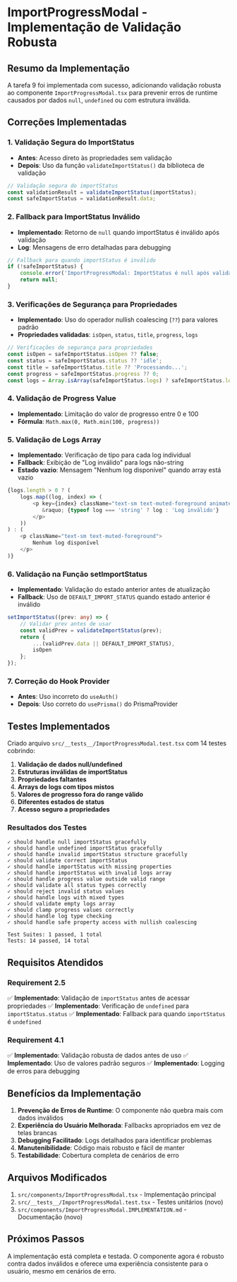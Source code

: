 # ImportProgressModal - Implementação de Validação Robusta

## Resumo da Implementação

A tarefa 9 foi implementada com sucesso, adicionando validação robusta ao componente `ImportProgressModal.tsx` para prevenir erros de runtime causados por dados `null`, `undefined` ou com estrutura inválida.

## Correções Implementadas

### 1. Validação Segura do ImportStatus
- **Antes**: Acesso direto às propriedades sem validação
- **Depois**: Uso da função `validateImportStatus()` da biblioteca de validação

```typescript
// Validação segura do importStatus
const validationResult = validateImportStatus(importStatus);
const safeImportStatus = validationResult.data;
```

### 2. Fallback para ImportStatus Inválido
- **Implementado**: Retorno de `null` quando importStatus é inválido após validação
- **Log**: Mensagens de erro detalhadas para debugging

```typescript
// Fallback para quando importStatus é inválido
if (!safeImportStatus) {
    console.error('ImportProgressModal: ImportStatus é null após validação');
    return null;
}
```

### 3. Verificações de Segurança para Propriedades
- **Implementado**: Uso do operador nullish coalescing (`??`) para valores padrão
- **Propriedades validadas**: `isOpen`, `status`, `title`, `progress`, `logs`

```typescript
// Verificações de segurança para propriedades
const isOpen = safeImportStatus.isOpen ?? false;
const status = safeImportStatus.status ?? 'idle';
const title = safeImportStatus.title ?? 'Processando...';
const progress = safeImportStatus.progress ?? 0;
const logs = Array.isArray(safeImportStatus.logs) ? safeImportStatus.logs : [];
```

### 4. Validação de Progress Value
- **Implementado**: Limitação do valor de progresso entre 0 e 100
- **Fórmula**: `Math.max(0, Math.min(100, progress))`

### 5. Validação de Logs Array
- **Implementado**: Verificação de tipo para cada log individual
- **Fallback**: Exibição de "Log inválido" para logs não-string
- **Estado vazio**: Mensagem "Nenhum log disponível" quando array está vazio

```typescript
{logs.length > 0 ? (
    logs.map((log, index) => (
        <p key={index} className="text-sm text-muted-foreground animate-in fade-in-0">
           &raquo; {typeof log === 'string' ? log : 'Log inválido'}
        </p>
    ))
) : (
    <p className="text-sm text-muted-foreground">
        Nenhum log disponível
    </p>
)}
```

### 6. Validação na Função setImportStatus
- **Implementado**: Validação do estado anterior antes de atualização
- **Fallback**: Uso de `DEFAULT_IMPORT_STATUS` quando estado anterior é inválido

```typescript
setImportStatus((prev: any) => {
    // Validar prev antes de usar
    const validPrev = validateImportStatus(prev);
    return { 
        ...(validPrev.data || DEFAULT_IMPORT_STATUS), 
        isOpen 
    };
});
```

### 7. Correção do Hook Provider
- **Antes**: Uso incorreto do `useAuth()`
- **Depois**: Uso correto do `usePrisma()` do PrismaProvider

## Testes Implementados

Criado arquivo `src/__tests__/ImportProgressModal.test.tsx` com 14 testes cobrindo:

1. **Validação de dados null/undefined**
2. **Estruturas inválidas de importStatus**
3. **Propriedades faltantes**
4. **Arrays de logs com tipos mistos**
5. **Valores de progresso fora do range válido**
6. **Diferentes estados de status**
7. **Acesso seguro a propriedades**

### Resultados dos Testes
```
✓ should handle null importStatus gracefully
✓ should handle undefined importStatus gracefully  
✓ should handle invalid importStatus structure gracefully
✓ should validate correct importStatus
✓ should handle importStatus with missing properties
✓ should handle importStatus with invalid logs array
✓ should handle progress value outside valid range
✓ should validate all status types correctly
✓ should reject invalid status values
✓ should handle logs with mixed types
✓ should validate empty logs array
✓ should clamp progress values correctly
✓ should handle log type checking
✓ should handle safe property access with nullish coalescing

Test Suites: 1 passed, 1 total
Tests: 14 passed, 14 total
```

## Requisitos Atendidos

### Requirement 2.5
✅ **Implementado**: Validação de `importStatus` antes de acessar propriedades
✅ **Implementado**: Verificação de `undefined` para `importStatus.status`
✅ **Implementado**: Fallback para quando `importStatus` é `undefined`

### Requirement 4.1
✅ **Implementado**: Validação robusta de dados antes de uso
✅ **Implementado**: Uso de valores padrão seguros
✅ **Implementado**: Logging de erros para debugging

## Benefícios da Implementação

1. **Prevenção de Erros de Runtime**: O componente não quebra mais com dados inválidos
2. **Experiência do Usuário Melhorada**: Fallbacks apropriados em vez de telas brancas
3. **Debugging Facilitado**: Logs detalhados para identificar problemas
4. **Manutenibilidade**: Código mais robusto e fácil de manter
5. **Testabilidade**: Cobertura completa de cenários de erro

## Arquivos Modificados

1. `src/components/ImportProgressModal.tsx` - Implementação principal
2. `src/__tests__/ImportProgressModal.test.tsx` - Testes unitários (novo)
3. `src/components/ImportProgressModal.IMPLEMENTATION.md` - Documentação (novo)

## Próximos Passos

A implementação está completa e testada. O componente agora é robusto contra dados inválidos e oferece uma experiência consistente para o usuário, mesmo em cenários de erro.